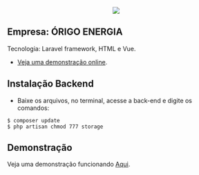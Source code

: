 <p align="center"><img src="https://painel.avdesign.com.br/img/logo/login-title.png"></p>

>

## Empresa: ÓRIGO ENERGIA  

Tecnologia: Laravel framework, HTML e Vue.

- [Veja uma demonstração online](https://www.avdesign.com.br/demo/origo).


## Instalação Backend
* Baixe os arquivos, no terminal, acesse a back-end e digite os comandos:
````
$ composer update
$ php artisan chmod 777 storage
````



## Demonstração

Veja uma demonstração funcionando [Aqui](https://www.avdesign.com.br/demo/origo).
